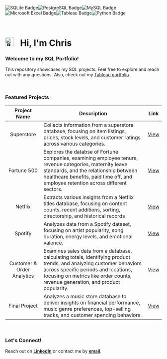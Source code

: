 <img src="https://img.shields.io/badge/sqlite-%23003B57.svg?&style=for-the-badge&logo=sqlite&logoColor=white" alt="SQLite Badge"><img src="https://img.shields.io/badge/postgresql-%23336791.svg?&style=for-the-badge&logo=postgresql&logoColor=white" alt="PostgreSQL Badge"><img src="https://img.shields.io/badge/mysql-%234479A1.svg?&style=for-the-badge&logo=mysql&logoColor=white" alt="MySQL Badge"><img src="https://img.shields.io/badge/microsoft%20excel-%23217346.svg?&style=for-the-badge&logo=microsoft%20excel&logoColor=white" alt="Microsoft Excel Badge"><img src="https://img.shields.io/badge/tableau-%23E97627.svg?&style=for-the-badge&logo=tableau&logoColor=white" alt="Tableau Badge"><img src="https://img.shields.io/badge/python-3670A0?style=for-the-badge&logo=python&logoColor=ffdd54" alt="Python Badge">

<br>

# <picture><img src="https://fonts.gstatic.com/s/e/notoemoji/latest/1f44b/512.gif" alt="👋" width="28"></picture> &nbsp; Hi, I'm Chris 

### Welcome to my SQL Portfolio!
This repository showcases my SQL projects. Feel free to explore and reach out with any questions. Also, check out my [Tableau portfolio](https://public.tableau.com/app/profile/chrisburton/vizzes).

<br>

### Featured Projects

| Project Name | Description | Link |
|:------------:|-------------|:----:|
| Superstore                 | Collects information from a superstore database, focusing on item listings, prices, stock levels, and customer ratings across various categories. | [View](https://github.com/chrisburton/chrisburton/blob/main/SQL/Superstore.md) |
| Fortune 500                | Explores the databse of Fortune companies, examining employee tenure, revenue categories, maternity leave standards, and the relationship between healthcare benefits, paid time off, and employee retention across different sectors. | [View](https://github.com/chrisburton/chrisburton/blob/main/SQL/Fortune%20500%20Analytics.md) |
| Netflix                    | Extracts various insights from a Netflix titles database, focusing on content counts, recent additions, sorting, directorship, and historical records | [View](https://github.com/chrisburton/chrisburton/blob/main/SQL/Netflix%20Analytics.md) |
| Spotify                    | Analyzes data from a Spotify dataset, focusing on artist popularity, song duration, energy levels, and emotional valence. | [View](https://github.com/chrisburton/chrisburton/blob/main/SQL/Spotify%20Analytics.md) |
| Customer & Order Analytics | Examines sales data from a database, calculating totals, identifying product trends, and analyzing customer behaviors across specific periods and locations, focusing on metrics like order counts, revenue generation, and product popularity. | [View](https://github.com/chrisburton/chrisburton/blob/main/SQL/Customer%20%26%20Order%20Analytics.md) |
| Final Project | Analyzes a music store database to deliver insights on financial performance, music genre preferences, top-selling tracks, and customer spending behaviors.  | [View](https://github.com/chrisburton/chrisburton/blob/main/SQL/Final%20Project.md) |

<br>

### Let's Connect!
Reach out on **[LinkedIn](https://www.linkedin.com/in/imchrisburton)** or contact me by **[email](mailto:chris@chrisburton.me)**.

<br>
